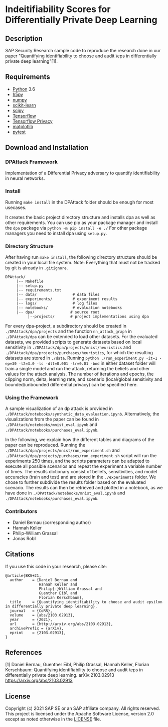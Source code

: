 # Indeitifiability Scores for Differentially Private Deep Learning

## Description
SAP Security Research sample code to reproduce the research done in our paper "Quantifying identifiability to choose and audit \eps in differentially private deep learning"[1].

## Requirements
- [Python](https://www.python.org/) 3.6
- [h5py](https://www.h5py.org/)
- [numpy](https://numpy.org/)
- [scikit-learn](https://scikit-learn.org/)
- [scipy](https://scipy.org/)
- [Tensorflow](https://github.com/tensorflow)
- [Tensorflow Privacy](https://github.com/tensorflow/privacy)
- [matplotlib](https://matplotlib.org/)
- [pytest](https://pytest.org) 

## Download and Installation
### DPAttack Framework

Implementation of a Differential Privacy adversary to quantify identifiability in neural networks.

### Install

Running `make install` in the DPAttack folder should be enough for most usecases.

It creates the basic project directory structure and installs dpa as well as other requirements.
You can use pip as your package manager and install the `dpa` package via `python -m pip install -e ./`
For other package managers you need to install dpa using `setup.py`.

### Directory Structure

After having run `make install`, the following directory structure should be created in your local 
file system. Note: Everything that must not be tracked by git is already in `.gitignore`.

```
DPAttack/
     |-- Makefile
     |-- setup.py
     |-- requirements.txt
     |-- data/                # data files
     |-- experiments/         # experiment results
     |-- logs/		          # log files
     |-- notebooks/           # evaluation notebooks
     |-- dpa/			     # source root
          |--projects/	     # project implementations using dpa

```

For every dpa-project, a subdirectory should be created in `./DPAttack/dpa/projects` and the function `nn_attack_graph` in `./DPAttack/dpa` can be extended to load other datasets. For the evaluated datasets, we provided scripts to generate datasets based on local sensitivity in `./DPAttack/dpa/projects/mnist/heuristics` and `./DPAttack/dpa/projects/purchases/heuristics`, for which the resulting datasets are stored in `./data`. Running `python ./run_experiment.py -it=1 -ep=30 -l2=3.0 -ls -dlt=0.001 -lr=0.01 -bnd` in either dataset folder will train a single model and run the attack, returning the beliefs and other values for the attack analysis. The number of iterations and epochs, the clipping norm, delta, learning rate, and scenario (local/global sensitivity and bounded/unbounded differential privacy) can be specified here.

### Using the Framework

A sample visualization of an dp attack is provided in `./DPAttack/notebooks/synthetic_data_evaluation.ipynb`. Alternatively, the visualizations from the paper can be found in `./DPAttack/notebooks/mnist_eval.ipynb` and `./DPAttack/notebooks/purchases_eval.ipynb`.

In the following, we explain how the different tables and diagrams of the paper can be reproduced. Running the `./DPAttack/dpa/projects/mnist/run_experiment.sh` and `./DPAttack/dpa/projects/purchases/run_experiment.sh` script will run the experiments 250 times, and the scripts parameters can be adapted to execute all possible scenarios and repeat the experiment a variable number of times. The results dictionary consist of beliefs, sensitivities, and model accuracies (train and test) and are stored in the `./experiments` folder. We chose to further subdivide the results folder based on the evaluated scenario. The results can then be retrieved and plotted in a notebook, as we have done in `./DPAttack/notebooks/mnist_eval.ipynb` and `./DPAttack/notebooks/purchases_eval.ipynb`.


### Contributors

 - Daniel Bernau (corresponding author)
 - Hannah Keller
 - Philip-William Grassal
 - Jonas Robl

## Citations
If you use this code in your research, please cite:

```
@article{BKG+21,
  author    = {Daniel Bernau and
  			   Hannah Keller and
               Philip{-}William Grassal and
               Guenther Eibl and
               Florian Kerschbaum},
  title     = {Quantifying identifiability to choose and audit epsilon in differentially private deep learning},
  journal   = {CoRR},
  volume    = {abs/2103.02913},
  year      = {2021},
  url       = {http://arxiv.org/abs/2103.02913},
  archivePrefix = {arXiv},
  eprint    = {2103.02913},
}
```

## References
[1] Daniel Bernau, Guenther Eibl, Philip Grassal, Hannah Keller, Florian Kerschbaum:
Quantifying identifiability to choose and audit \eps in differentially private deep learning.
arXiv:2103.02913
https://arxiv.org/abs/2103.02913

## License
Copyright (c) 2021 SAP SE or an SAP affiliate company. All rights reserved. This project is licensed under the Apache Software License, version 2.0 except as noted otherwise in the [LICENSE](LICENSES/Apache-2.0.txt) file.
